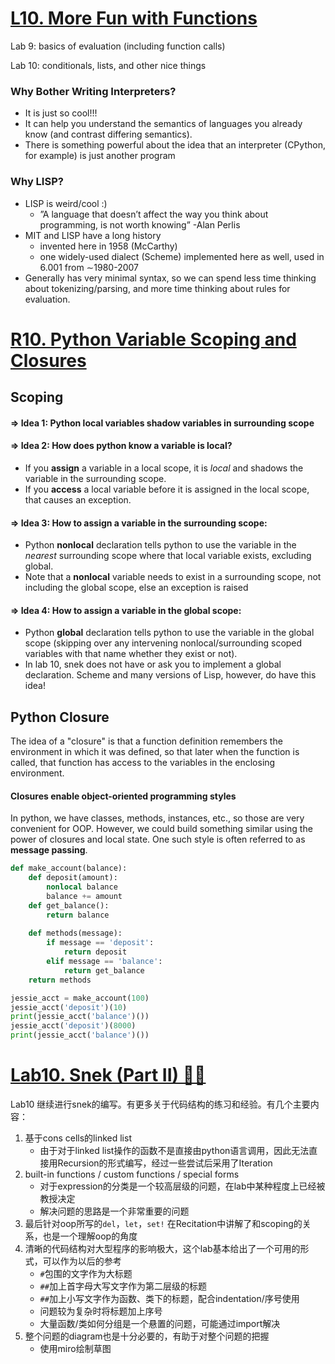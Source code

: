 # <u>L10. More Fun with Functions</u>

Lab 9: basics of evaluation (including function calls) 

Lab 10: conditionals, lists, and other nice things

### Why Bother Writing Interpreters? 

- It is just so cool!!! 
- It can help you understand the semantics of languages you already know (and contrast differing semantics). 
- There is something powerful about the idea that an interpreter (CPython, for example) is just another program

### Why LISP? 

- LISP is weird/cool :) 
  - ”A language that doesn’t affect the way you think about programming, is not worth knowing” -Alan Perlis 
- MIT and LISP have a long history 
  - invented here in 1958 (McCarthy) 
  - one widely-used dialect (Scheme) implemented here as well, used in 6.001 from ∼1980-2007 
- Generally has very minimal syntax, so we can spend less time thinking about tokenizing/parsing, and more time thinking about rules for evaluation.

# <u>R10. Python Variable Scoping and Closures</u>

## Scoping

#### ⇒ Idea 1: Python local variables shadow variables in surrounding scope

#### ⇒ Idea 2: How does python know a variable is local?

- If you **assign** a variable in a local scope, it is *local* and shadows the variable in the surrounding scope.
- If you **access** a local variable before it is assigned in the local scope, that causes an exception.

#### ⇒ Idea 3: How to assign a variable in the surrounding scope:

- Python **nonlocal** declaration tells python to use the variable in the *nearest* surrounding scope where that local variable exists, excluding global.
- Note that a **nonlocal** variable needs to exist in a surrounding scope, not including the global scope, else an exception is raised

#### ⇒ Idea 4: How to assign a variable in the global scope:

- Python **global** declaration tells python to use the variable in the global scope (skipping over any intervening nonlocal/surrounding scoped variables with that name whether they exist or not).
- In lab 10, snek does not have or ask you to implement a global declaration. Scheme and many versions of Lisp, however, do have this idea!

## Python Closure

The idea of a "closure" is that a function definition remembers the environment in which it was defined, so that later when the function is called, that function has access to the variables in the enclosing environment.

#### Closures enable object-oriented programming styles

In python, we have classes, methods, instances, etc., so those are very convenient for OOP. However, we could build something similar using the power of closures and local state. One such style is often referred to as **message passing**.

```python
def make_account(balance):
    def deposit(amount):
        nonlocal balance
        balance += amount
    def get_balance():
        return balance
    
    def methods(message):
        if message == 'deposit':
            return deposit
        elif message == 'balance':
            return get_balance
    return methods

jessie_acct = make_account(100)
jessie_acct('deposit')(10)
print(jessie_acct('balance')())
jessie_acct('deposit')(8000)
print(jessie_acct('balance')())
```



# <u>Lab10. Snek (Part II) 🐍🐍</u>

Lab10 继续进行snek的编写。有更多关于代码结构的练习和经验。有几个主要内容：

1. 基于cons cells的linked list
   - 由于对于linked list操作的函数不是直接由python语言调用，因此无法直接用Recursion的形式编写，经过一些尝试后采用了Iteration
2. built-in functions / custom functions / special forms
   - 对于expression的分类是一个较高层级的问题，在lab中某种程度上已经被教授决定
   - 解决问题的思路是一个非常重要的问题
3. 最后针对oop所写的`del`，`let`，`set!` 在Recitation中讲解了和scoping的关系，也是一个理解oop的角度
4. 清晰的代码结构对大型程序的影响极大，这个lab基本给出了一个可用的形式，可以作为以后的参考
   - `#`包围的文字作为大标题
   - `##`加上首字母大写文字作为第二层级的标题
   - `##`加上小写文字作为函数、类下的标题，配合indentation/序号使用
   - 问题较为复杂时将标题加上序号
   - 大量函数/类如何分组是一个悬置的问题，可能通过import解决
5. 整个问题的diagram也是十分必要的，有助于对整个问题的把握
   - 使用miro绘制草图

























